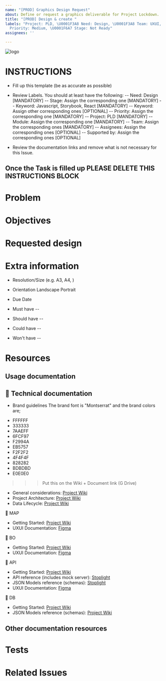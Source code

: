 ```yaml
---
name: "[PROD] Graphics Design Request"
about: Define or request a graphics deliverable for Project Lockdown.
title: "[PROD] Design & create "
labels: "Project: PLD, \U0001F3A8 Need: Design, \U0001F3A8 Team: UXUI, \U0001F4A7
  Priority: Medium, \U0001F6A7 Stage: Not Ready"
assignees: ''

---
```


![logo](https://user-images.githubusercontent.com/9198668/85232285-68543380-b430-11ea-8353-1aafb79baf78.png) 

# INSTRUCTIONS
- Fill up this template (be as accurate as possible)

- Review Labels. You should at least have the following:
 -- Need: Design [MANDATORY]
 -- Stage: Assign the corresponding one [MANDATORY]
 -- Keyword: Javascript, Storybook, React [MANDATORY]
 -- Keyword: Assign other corresponding ones [OPTIONAL]
 -- Priority: Assign the corresponding one [MANDATORY] 
 -- Project: PLD [MANDATORY]
 -- Module: Assign the corresponding one [MANDATORY]
 -- Team: Assign the corresponding ones [MANDATORY]
 -- Assignees: Assign the corresponding ones [OPTIONAL]
 -- Supported by: Assign the corresponding ones [OPTIONAL]

- Review the documentation links and remove what is not necessary for this Issue.

Once the Task is filled up PLEASE DELETE THIS INSTRUCTIONS BLOCK
---

# Problem


# Objectives


# Requested design




# Extra information
- Resolution/Size (e.g. A3, A4, ) 

- Orientation
Landscape
Portrait

- Due Date


- Must have
 -- 

- Should have
 -- 

- Could have
 -- 

- Won't have
 -- 

# Resources
## Usage documentation

## 📖 Technical documentation

* Brand guidelines
The brand font is "Montserrat" and the brand colors are; 

- FFFFFF 
- 333333 
- 7AAEFF 
- 6FCF97 
- F2994A 
- EB5757 
- F2F2F2 
- 4F4F4F 
- 828282 
- BDBDBD 
- E0E0E0 

>>> Put this on the Wiki + Document link (G Drive)


* General considerations: [Project Wiki](https://github.com/TheIOFoundation/ProjectLockdown/wiki/Dev-Guidelines)
* Project Architecture: [Project Wiki](https://github.com/TheIOFoundation/ProjectLockdown/wiki/Project-Architecture)
* Data Lifecycle: [Project Wiki](https://github.com/TheIOFoundation/ProjectLockdown/wiki/Data-Lifecycle)

🔶 MAP
* Getting Started: [Project Wiki](https://github.com/TheIOFoundation/ProjectLockdown/wiki/Mapping-Platform-(MAP))
* UXUI Documentation: [Figma](https://TIOF.Click/PLDDocsMAPuxui)

🔶 BO
* Getting Started: [Project Wiki](https://github.com/TheIOFoundation/ProjectLockdown/wiki/Back-Office-(BO))
* UXUI Documentation: [Figma](https://TIOF.Click/PLDDocsBOuxui)

🔶 API
* Getting Started: [Project Wiki]()
* API reference (includes mock server): [Stoplight](https://TIOF.Click/PLDDocsAPIEndpoints)
* JSON Models reference (schemas): [Stoplight](https://TIOF.Click/PLDDocsAPIModels)
* UXUI Documentation: [Figma](https://TIOF.Click/PLDDocsAPIuxui)

🔶 DB
* Getting Started: [Project Wiki](https://github.com/TheIOFoundation/ProjectLockdown/wiki/Database-(DB))
* JSON Models reference (schemas): [Project Wiki](https://github.com/TheIOFoundation/ProjectLockdown/wiki/Schemas)

## Other documentation resources

# Tests

# Related Issues
<!--stackedit_data:
eyJoaXN0b3J5IjpbMTE2MDU1Mjc3XX0=
-->
